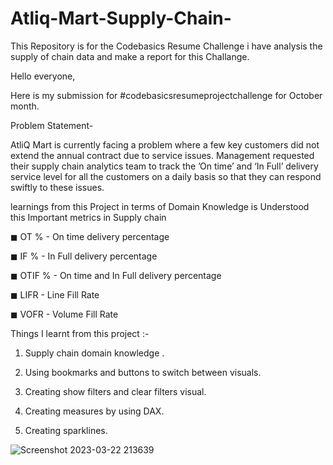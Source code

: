 # Atliq-Mart-Supply-Chain-
This Repository is for the Codebasics Resume Challenge i have analysis  the supply of chain  data and make a report for this Challange.


Hello everyone,

Here is my submission for #codebasicsresumeprojectchallenge for October month.



Problem Statement-

AtliQ Mart is currently facing a problem where a few key customers did not extend the annual contract due to service issues. Management requested their supply chain analytics team to track the ’On time’ and ‘In Full’ delivery service level for all the customers on a daily basis so that they can respond swiftly to these issues.



learnings from this Project in terms of Domain Knowledge is Understood this Important metrics in Supply chain


◼ OT % - On time delivery percentage

◼ IF % - In Full delivery percentage

◼ OTIF % - On time and In Full delivery percentage

◼ LIFR - Line Fill Rate

◼ VOFR - Volume Fill Rate



Things I learnt from this project :-

1) Supply chain domain knowledge .

2) Using bookmarks and buttons to switch between visuals.

3) Creating show filters and clear filters visual.

4) Creating measures by using DAX.

5) Creating sparklines.




![Screenshot 2023-03-22 213639](https://user-images.githubusercontent.com/125566876/227133657-de1f6c02-64e8-4207-8d4e-8c80ebf44071.png)
